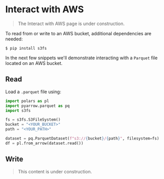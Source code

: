 # Interact with AWS

> The Interact with AWS page is under construction.

To read from or write to an AWS bucket, additional dependencies are needed:

```shell
$ pip install s3fs
```

In the next few snippets we'll demonstrate interacting with a `Parquet` file located on
an AWS bucket.

## Read

Load a `.parquet` file using:

```python
import polars as pl
import pyarrow.parquet as pq
import s3fs

fs = s3fs.S3FileSystem()
bucket = "<YOUR_BUCKET>"
path = "<YOUR_PATH>"

dataset = pq.ParquetDataset(f"s3://{bucket}/{path}", filesystem=fs)
df = pl.from_arrow(dataset.read())
```

## Write

> This content is under construction.
